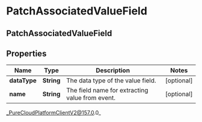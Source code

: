 # PatchAssociatedValueField

## PatchAssociatedValueField

## Properties

|Name | Type | Description | Notes|
|------------ | ------------- | ------------- | -------------|
| **dataType** | **String** | The data type of the value field. | [optional] |
| **name** | **String** | The field name for extracting value from event. | [optional] |



_PureCloudPlatformClientV2@157.0.0_
